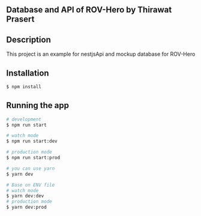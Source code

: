 ## Database and API of ROV-Hero by Thirawat Prasert

## Description

This project is an example for nestjsApi and mockup database for ROV-Hero 

## Installation

```bash
$ npm install
```

## Running the app

```bash
# development
$ npm run start

# watch mode
$ npm run start:dev

# production mode
$ npm run start:prod
```

```bash 
# you can use yarn
$ yarn dev

# Base on ENV file
# watch mode
$ yarn dev:dev
# production mode
$ yarn dev:prod
```
